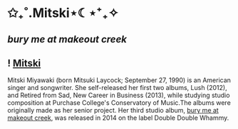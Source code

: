 # **✩₊˚.Mitski⋆☾⋆⁺₊✧**
## *bury me at makeout creek*
! [Mitski](https://lzd-img-global.slatic.net/g/p/0da31f5c0cb74ffc2fd490e6a4aa8746.png_720x720q80.png)
---
Mitski Miyawaki (born Mitsuki Laycock; September 27, 1990) is an American singer and songwriter. She self-released her first two albums, Lush (2012), and Retired from Sad, New Career in Business (2013), while studying studio composition at Purchase College's Conservatory of Music.The albums were originally made as her senior project. Her third studio album, [bury me at makeout creek](https://open.spotify.com/album/3I2KkX13lHXuYqfBjSOopo?si=0Wqzt3w9TEK8Fq9jyDH0AA), was released in 2014 on the label Double Double Whammy.
